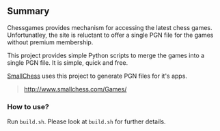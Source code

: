 ## Summary

Chessgames provides mechanism for accessing the latest chess games. Unfortunatley, the site is reluctant to offer a single PGN file for the games without premium membership.

This project provides simple Python scripts to merge the games into a single PGN file. It is simple, quick and free.

[SmallChess](www.smallchess.com) uses this project to generate PGN files for it's apps.

> http://www.smallchess.com/Games/

### How to use?

Run `build.sh`. Please look at `build.sh` for further details.
